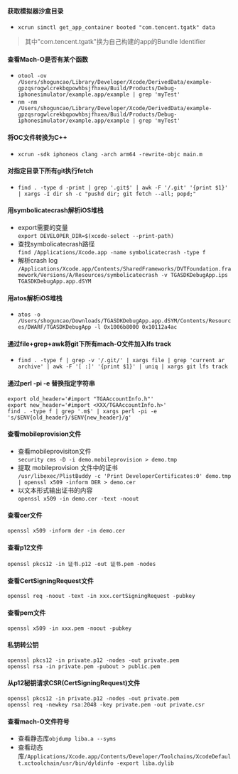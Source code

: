 #### 获取模拟器沙盒目录  
* ```xcrun simctl get_app_container booted "com.tencent.tgatk" data```  
> 其中"com.tencent.tgatk"换为自己构建的app的Bundle Identifier

#### 查看Mach-O是否有某个函数
* ```otool -ov /Users/shoguncao/Library/Developer/Xcode/DerivedData/example-gpzqsrogwlcrekbqpowhbsjfhxea/Build/Products/Debug-iphonesimulator/example.app/example | grep 'myTest'```  
* ```nm -nm /Users/shoguncao/Library/Developer/Xcode/DerivedData/example-gpzqsrogwlcrekbqpowhbsjfhxea/Build/Products/Debug-iphonesimulator/example.app/example | grep 'myTest'``` 

#### 将OC文件转换为C++
* ```xcrun -sdk iphoneos clang -arch arm64 -rewrite-objc main.m```

#### 对指定目录下所有git执行fetch
* ```find . -type d -print | grep '.git$' | awk -F '/.git' '{print $1}' | xargs -I dir sh -c "pushd dir; git fetch --all; popd;"```

#### 用symbolicatecrash解析iOS堆栈
* export需要的变量  
```export DEVELOPER_DIR=$(xcode-select --print-path)```  
* 查找symbolicatecrash路径  
```find /Applications/Xcode.app -name symbolicatecrash -type f```  
* 解析crash log
```/Applications/Xcode.app/Contents/SharedFrameworks/DVTFoundation.framework/Versions/A/Resources/symbolicatecrash -v TGASDKDebugApp.ips TGASDKDebugApp.app.dSYM```

#### 用atos解析iOS堆栈  
* ```atos -o /Users/shoguncao/Downloads/TGASDKDebugApp.app.dSYM/Contents/Resources/DWARF/TGASDKDebugApp -l 0x1006b8000 0x10112a4ac```  

#### 通过file+grep+awk将git下所有mach-O文件加入lfs track  
* ```find . -type f | grep -v '/.git/' | xargs file | grep 'current ar archive' | awk -F '[ :]' '{print $1}' | uniq | xargs git lfs track```  

#### 通过perl -pi -e 替换指定字符串  
```
export old_header='#import "TGAAccountInfo.h"'                               
export new_header='#import <XXX/TGAAccountInfo.h>'                           
find . -type f | grep '.m$' | xargs perl -pi -e 's/$ENV{old_header}/$ENV{new_header}/g'
```

#### 查看mobileprovision文件
* 查看mobileprovisiton文件  
`security cms -D -i demo.mobileprovision > demo.tmp`  
* 提取 mobileprovision 文件中的证书  
`/usr/libexec/PlistBuddy -c 'Print DeveloperCertificates:0' demo.tmp | openssl x509 -inform DER > demo.cer`  
* 以文本形式输出证书的内容  
`openssl x509 -in demo.cer -text -noout`

#### 查看cer文件
`openssl x509 -inform der -in demo.cer`

#### 查看p12文件
`openssl pkcs12 -in 证书.p12 -out 证书.pem -nodes`

#### 查看CertSigningRequest文件
`openssl req -noout -text -in xxx.certSigningRequest -pubkey`

#### 查看pem文件
`openssl x509 -in xxx.pem -noout -pubkey`

#### 私钥转公钥  
```
openssl pkcs12 -in private.p12 -nodes -out private.pem
openssl rsa -in private.pem -pubout > public.pem
```

#### 从p12秘钥请求CSR(CertSigningRequest)文件
```
openssl pkcs12 -in private.p12 -nodes -out private.pem
openssl req -newkey rsa:2048 -key private.pem -out private.csr
```

#### 查看mach-O文件符号
* 查看静态库`objdump liba.a --syms`
* 查看动态库`/Applications/Xcode.app/Contents/Developer/Toolchains/XcodeDefault.xctoolchain/usr/bin/dyldinfo -export liba.dylib`